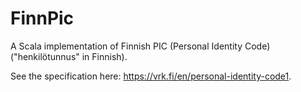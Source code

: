 # FinnPic

A Scala implementation of Finnish PIC (Personal Identity Code)("henkilötunnus" in Finnish).

See the specification here: https://vrk.fi/en/personal-identity-code1.
